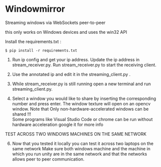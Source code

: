 # Windowmirror

Streaming windows via WebSockets peer-to-peer

this only works on Windows devices and uses the win32 API

Install the requirements.txt :

```
$ pip install -r requirements.txt
```

1) Run ip config and get your ip address. Update the ip address in
stream_receiver.py. Run stream_receiver.py to start the receiving client.

2) Use the annotated ip and edit it in the streaming_client.py .

3) While stream_receiver.py is still running open a new terminal and run
streaming_client.py.

4) Select a window you would like to share by inserting the corresponding number
and press enter. The window texture will open on an opencv window. Note that
Only non-hardware-accelerated windows can be shared !!! \
Some programs like Visual Studio Code or chrome can be run without hardware
acceleration google it for more info

TEST ACROSS TWO WINDOWS MACHINES ON THE SAME NETWORK

6) Now that you tested it locally you can test it across two laptops on the same
network Make sure both windows machine and the machine in which you run unity
are in the same network and that the networks allows peer to peer communication.